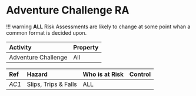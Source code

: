 # Adventure Challenge RA

!!! warning
    **ALL** Risk Assessments are likely to change at some point whan a common format is decided upon.

|**Activity**          |**Property**|
|:----                 |:----       |
|Adventure Challenge   |All         |

|**Ref**|**Hazard**                    |**Who is at Risk**|**Control**                   |
|:----  |:----                         |:----             |:----                         |
| *AC1* | Slips, Trips &amp; Falls     |     ALL          |                              |